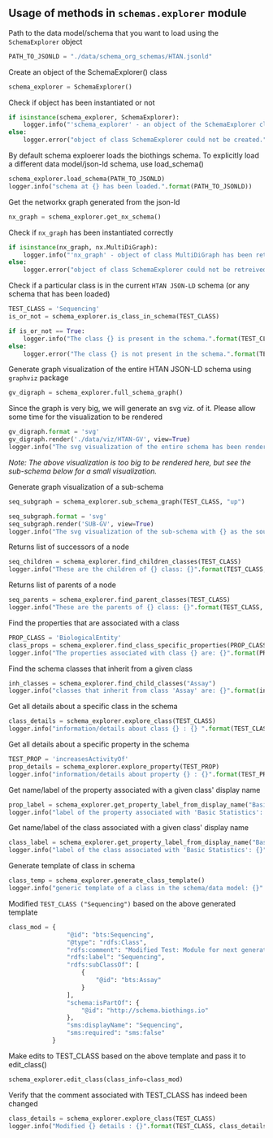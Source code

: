 ## Usage of methods in `schemas.explorer` module

Path to the data model/schema that you want to load using the `SchemaExplorer` object

```python
PATH_TO_JSONLD = "./data/schema_org_schemas/HTAN.jsonld"
```

Create an object of the SchemaExplorer() class
```python
schema_explorer = SchemaExplorer()
```

Check if object has been instantiated or not

```python
if isinstance(schema_explorer, SchemaExplorer):
    logger.info("'schema_explorer' - an object of the SchemaExplorer class has been created successfully.")
else:
    logger.error("object of class SchemaExplorer could not be created.")    
```

By default schema exploerer loads the biothings schema. To explicitly load a different data model/json-ld schema, 
use load_schema()

```python
schema_explorer.load_schema(PATH_TO_JSONLD)
logger.info("schema at {} has been loaded.".format(PATH_TO_JSONLD))
```

Get the networkx graph generated from the json-ld

```python
nx_graph = schema_explorer.get_nx_schema()
```

Check if `nx_graph` has been instantiated correctly

```python
if isinstance(nx_graph, nx.MultiDiGraph):
    logger.info("'nx_graph' - object of class MultiDiGraph has been retreived successfully.")
else:
    logger.error("object of class SchemaExplorer could not be retreived.")
```

Check if a particular class is in the current `HTAN JSON-LD` schema (or any schema that has been loaded)

```python
TEST_CLASS = 'Sequencing'
is_or_not = schema_explorer.is_class_in_schema(TEST_CLASS)

if is_or_not == True:
    logger.info("The class {} is present in the schema.".format(TEST_CLASS))
else:
    logger.error("The class {} is not present in the schema.".format(TEST_CLASS))
```

Generate graph visualization of the entire HTAN JSON-LD schema using `graphviz` package

```python
gv_digraph = schema_explorer.full_schema_graph()
```

Since the graph is very big, we will generate an svg viz. of it. Please allow some time for the visualization to be rendered

```python
gv_digraph.format = 'svg'
gv_digraph.render('./data/viz/HTAN-GV', view=True)
logger.info("The svg visualization of the entire schema has been rendered.")
```

_Note: The above visualization is too big to be rendered here, but see the sub-schema below for a small visualization._

Generate graph visualization of a sub-schema

```python
seq_subgraph = schema_explorer.sub_schema_graph(TEST_CLASS, "up")

seq_subgraph.format = 'svg'
seq_subgraph.render('SUB-GV', view=True)
logger.info("The svg visualization of the sub-schema with {} as the source node has been rendered.".format(TEST_CLASS))
```

Returns list of successors of a node

```python    
seq_children = schema_explorer.find_children_classes(TEST_CLASS)
logger.info("These are the children of {} class: {}".format(TEST_CLASS, seq_children))
```

Returns list of parents of a node

```python
seq_parents = schema_explorer.find_parent_classes(TEST_CLASS)
logger.info("These are the parents of {} class: {}".format(TEST_CLASS, seq_parents))
```

Find the properties that are associated with a class

```python
PROP_CLASS = 'BiologicalEntity'
class_props = schema_explorer.find_class_specific_properties(PROP_CLASS)
logger.info("The properties associated with class {} are: {}".format(PROP_CLASS, class_props))
```

Find the schema classes that inherit from a given class

```python
inh_classes = schema_explorer.find_child_classes("Assay")
logger.info("classes that inherit from class 'Assay' are: {}".format(inh_classes))
```

Get all details about a specific class in the schema

```python
class_details = schema_explorer.explore_class(TEST_CLASS)
logger.info("information/details about class {} : {} ".format(TEST_CLASS, class_details))
```

Get all details about a specific property in the schema

```python
TEST_PROP = 'increasesActivityOf'
prop_details = schema_explorer.explore_property(TEST_PROP)
logger.info("information/details about property {} : {}".format(TEST_PROP, prop_details))
```

Get name/label of the property associated with a given class' display name

```python
prop_label = schema_explorer.get_property_label_from_display_name("Basic Statistics")
logger.info("label of the property associated with 'Basic Statistics': {}".format(prop_label))
```

Get name/label of the class associated with a given class' display name

```python
class_label = schema_explorer.get_property_label_from_display_name("Basic Statistics")
logger.info("label of the class associated with 'Basic Statistics': {}".format(class_label))
```

Generate template of class in schema

```python
class_temp = schema_explorer.generate_class_template()
logger.info("generic template of a class in the schema/data model: {}".format(class_temp))
```

Modified `TEST_CLASS ("Sequencing")` based on the above generated template

```python
class_mod = {
                "@id": "bts:Sequencing",
                "@type": "rdfs:Class",
                "rdfs:comment": "Modified Test: Module for next generation sequencing assays",
                "rdfs:label": "Sequencing",
                "rdfs:subClassOf": [
                    {
                        "@id": "bts:Assay"
                    }
                ],
                "schema:isPartOf": {
                    "@id": "http://schema.biothings.io"
                },
                "sms:displayName": "Sequencing",
                "sms:required": "sms:false"
            }
```

Make edits to TEST_CLASS based on the above template and pass it to edit_class() 

```python
schema_explorer.edit_class(class_info=class_mod)
```

Verify that the comment associated with TEST_CLASS has indeed been changed

```python
class_details = schema_explorer.explore_class(TEST_CLASS)
logger.info("Modified {} details : {}".format(TEST_CLASS, class_details))
```